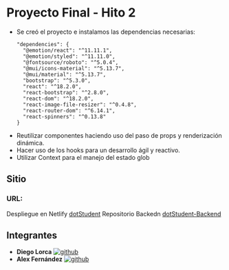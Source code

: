 # Proyecto Final - Hito 2

- Se creó el proyecto e instalamos las dependencias necesarias:
  ```
  "dependencies": {
    "@emotion/react": "^11.11.1",
    "@emotion/styled": "^11.11.0",
    "@fontsource/roboto": "^5.0.4",
    "@mui/icons-material": "^5.13.7",
    "@mui/material": "^5.13.7",
    "bootstrap": "^5.3.0",
    "react": "^18.2.0",
    "react-bootstrap": "^2.8.0",
    "react-dom": "^18.2.0",
    "react-image-file-resizer": "^0.4.8",
    "react-router-dom": "^6.14.1",
    "react-spinners": "^0.13.8"
  }
  ```
- Reutilizar componentes haciendo uso del paso de props y renderización dinámica.
- Hacer uso de los hooks para un desarrollo ágil y reactivo.
- Utilizar Context para el manejo del estado glob


## Sitio
  ### URL: 
  Despliegue en Netlify [dotStudent](https://dotstudent.netlify.app)
  Repositorio Backedn [dotStudent-Backend](https://github.com/Dlorcav77/Proyecto-Final-BackEnd)

## Integrantes

- **Diego Lorca** 
  [![github](https://img.shields.io/badge/github%20profile-000?style=for-the-badge)](https://github.com/Dlorcav77)
- **Alex Fernández** 
  [![github](https://img.shields.io/badge/github%20profile-000?style=for-the-badge)](https://github.com/Arekkusu17)
